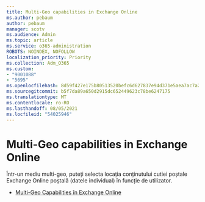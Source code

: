 ```yaml
---
title: Multi-Geo capabilities in Exchange Online
ms.author: pebaum
author: pebaum
manager: scotv
ms.audience: Admin
ms.topic: article
ms.service: o365-administration
ROBOTS: NOINDEX, NOFOLLOW
localization_priority: Priority
ms.collection: Adm_O365
ms.custom:
- "9001088"
- "5695"
ms.openlocfilehash: 8d59f427e175b80513520befc6d627837e94d371e5aea7ac7a2ffb19645ce479
ms.sourcegitcommit: b5f7da89a650d2915dc652449623c78be6247175
ms.translationtype: MT
ms.contentlocale: ro-RO
ms.lasthandoff: 08/05/2021
ms.locfileid: "54025946"
---
```

# <a name="multi-geo-capabilities-in-exchange-online"></a>Multi-Geo capabilities in Exchange Online

Într-un mediu multi-geo, puteți selecta locația conținutului cutiei poștale Exchange Online poștală (datele individual) în funcție de utilizator.
- [Multi-Geo Capabilities în Exchange Online](https://docs.microsoft.com/office365/enterprise/multi-geo-capabilities-in-exchange-online)
